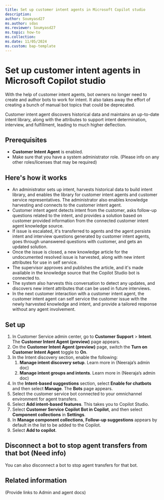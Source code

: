 ```yaml
---
title: Set up customer intent agents in Microsoft Copilot studio
description:
author: Soumyasd27
ms.author: sdas
ms.reviewer: Soumyasd27
ms.topic: how-to
ms.collection:
ms.date: 11/05/2024
ms.custom: bap-template
---
```



# Set up customer intent agents in Microsoft Copilot studio

With the help of customer intent agents, bot owners no longer need to create and author bots to work for intent. It also takes away the effort of creating a bunch of manual bot topics that could be deprecated.

Customer intent agent discovers historical data and maintains an up-to-date intent library, along with the attributes to support intent determination, interview, and fulfillment, leading to much higher deflection.

## Prerequisites

- **Customer Intent Agent** is enabled.
- Make sure that you have a system administrator role. (Please info on any other roles/licenses that may be required)

## Here's how it works

- An administrator sets up intent, harvests historical data to build intent library, and enables the library for customer intent agents and customer service representatives. The administrator also enables knowledge harvesting and connects to the customer intent agent.
- Customer intent agent detects intent from the customer, asks follow-up questions related to the intent, and provides a solution based on customer provided information from the connected customer intent agent knowledge source.
- If issue is escalated, it's transferred to agents and the agent persists intent and interview questions generated by customer intent agents, goes through unanswered questions with customer, and gets an updated solution.
- Once the issue is closed, a new knowledge article for the undocumented resolved issue is harvested, along with new intent attributes for use in self service.
- The supervisor approves and publishes the article, and it's made available in the knowledge source that the Copilot Studio bot is connected to.
- The system also harvests this conversation to detect any updates, and discovers new intent attributes that can be used in future interviews.
- In the next customer interaction with a customer intent agent, the customer intent agent can self service the customer issue with the newly harvested knowledge and intent, and provide a tailored response without any agent involvement.

## Set up

1.	In Customer Service admin center, go to **Customer Support** > **Intent**. The **Customer Intent Agent (preview)** page appears.
1.	On the **Customer Intent Agent (preview)** page, switch the **Turn on Customer Intent Agent** toggle to **On**.
1.	In the Intent discovery section, enable the following:
    1.	**Manage intent discovery setup**. Learn more in (Neeraja’s admin doc)
    1.	**Manage intent groups and intents**. Learn more in (Neeraja’s admin doc)	
1.	In the **Intent-based suggestions** section, select **Enable for chatbots** and then select **Manage**. The **Bots** page appears.
1.	Select the customer service bot connected to your omnichannel environment for agent transfers.
1.	Select **Add intent-based features**. This takes you to Copilot Studio.
1.	Select **Customer Service Copilot Bot in Copilot**, and then select **Component collections** in **Settings**.
1.	In **Manage component collections**, **Follow-up suggestions** appears by default in the list to be added to the Copilot.
1.	Select **Add to copilot**. 

## Disconnect a bot to stop agent transfers from that bot (Need info)

You can also disconnect a bot to stop agent transfers for that bot.

## Related information

(Provide links to Admin and agent docs)
